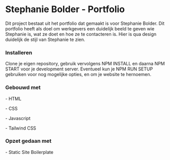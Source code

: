 <h1>Stephanie Bolder - Portfolio</h1>

<p>Dit project bestaat uit het portfolio dat gemaakt is voor Stephanie Bolder. Dit portfolio heeft als doel om werkgevers een duidelijk beeld te geven wie Stephanie is, wat ze doet en hoe ze te contacteren is. Hier is qua design duidelijk de stijl van Stephanie te zien.<p>

<h3>Installeren</h3>
<p>Clone je eigen repository, gebruik vervolgens NPM INSTALL en daarna NPM START voor je development server. Eventueel kun je NPM RUN SETUP gebruiken voor nog mogelijke opties, en om je website te hernoemen.<p>

<h3>Gebouwd met</h3>
<p>- HTML</p><p>- CSS</p><p>- Javascript</p><p>- Tailwind CSS</p>

<h3>Opzet gedaan met</h3>
<p>- Static Site Boilerplate</p>
